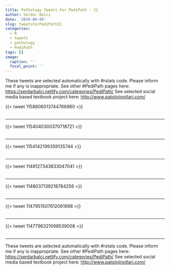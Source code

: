 ```yaml
---
title: Pathology Tweets For PediPath - 21
author: Serdar Balci
date: '2019-08-09'
slug: tweetsForPediPath21
categories:
  - R
  - tweets
  - pathology
  - PediPath
tags: []
image:
  caption: ''
  focal_point: ''
---
```



These tweets are selected automatically with #rstats code. Please inform me if any is inappropriate.
See other #PediPath pages here: https://serdarbalci.netlify.com/categories/PediPath/ 
See selected social media based textbook project here: http://www.patolojinotlari.com/

{{< tweet 1158806013744766980 >}}
<br>
<br>
<hr>
{{< tweet 1154040300370718721 >}}
<br>
<br>
<hr>
{{< tweet 1154142199359135744 >}}
<br>
<br>
<hr>
{{< tweet 1148127343833047041 >}}
<br>
<br>
<hr>
{{< tweet 1148037139218784256 >}}
<br>
<br>
<hr>
{{< tweet 1147951507612061698 >}}
<br>
<br>
<hr>
{{< tweet 1147796321098539008 >}}
<br>
<br>
<hr>


These tweets are selected automatically with #rstats code. Please inform me if any is inappropriate.
See other #PediPath pages here: https://serdarbalci.netlify.com/categories/PediPath/ 
See selected social media based textbook project here: http://www.patolojinotlari.com/
